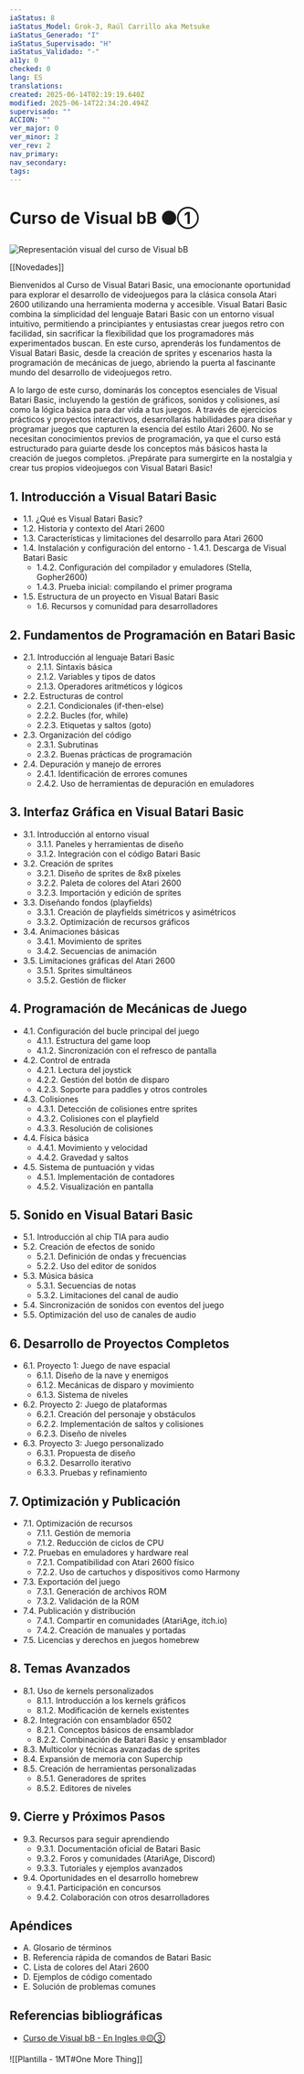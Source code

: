 ```yaml
---
iaStatus: 8
iaStatus_Model: Grok-3, Raúl Carrillo aka Metsuke
iaStatus_Generado: "I"
iaStatus_Supervisado: "H"
iaStatus_Validado: "-"
a11y: 0
checked: 0
lang: ES
translations: 
created: 2025-06-14T02:19:19.640Z
modified: 2025-06-14T22:34:20.494Z
supervisado: ""
ACCION: ""
ver_major: 0
ver_minor: 2
ver_rev: 2
nav_primary: 
nav_secondary: 
tags:
---
```

# Curso de Visual bB ⚫①

![Representación visual del curso de Visual bB](PublicBrain/_resources/350608171a995c72e9758ac6e6d78d47_MD5.jpg)

[[Novedades]]

Bienvenidos al Curso de Visual Batari Basic, una emocionante oportunidad para explorar el desarrollo de videojuegos para la clásica consola Atari 2600 utilizando una herramienta moderna y accesible. Visual Batari Basic combina la simplicidad del lenguaje Batari Basic con un entorno visual intuitivo, permitiendo a principiantes y entusiastas crear juegos retro con facilidad, sin sacrificar la flexibilidad que los programadores más experimentados buscan. En este curso, aprenderás los fundamentos de Visual Batari Basic, desde la creación de sprites y escenarios hasta la programación de mecánicas de juego, abriendo la puerta al fascinante mundo del desarrollo de videojuegos retro.

A lo largo de este curso, dominarás los conceptos esenciales de Visual Batari Basic, incluyendo la gestión de gráficos, sonidos y colisiones, así como la lógica básica para dar vida a tus juegos. A través de ejercicios prácticos y proyectos interactivos, desarrollarás habilidades para diseñar y programar juegos que capturen la esencia del estilo Atari 2600. No se necesitan conocimientos previos de programación, ya que el curso está estructurado para guiarte desde los conceptos más básicos hasta la creación de juegos completos. ¡Prepárate para sumergirte en la nostalgia y crear tus propios videojuegos con Visual Batari Basic!

## 1. Introducción a Visual Batari Basic

- 1.1. ¿Qué es Visual Batari Basic?
- 1.2. Historia y contexto del Atari 2600
- 1.3. Características y limitaciones del desarrollo para Atari 2600
- 1.4. Instalación y configuración del entorno
       - 1.4.1. Descarga de Visual Batari Basic
    - 1.4.2. Configuración del compilador y emuladores (Stella, Gopher2600)
    - 1.4.3. Prueba inicial: compilando el primer programa
- 1.5. Estructura de un proyecto en Visual Batari Basic
   - 1.6. Recursos y comunidad para desarrolladores

## 2. Fundamentos de Programación en Batari Basic

- 2.1. Introducción al lenguaje Batari Basic    
    - 2.1.1. Sintaxis básica        
    - 2.1.2. Variables y tipos de datos        
    - 2.1.3. Operadores aritméticos y lógicos        
- 2.2. Estructuras de control    
    - 2.2.1. Condicionales (if-then-else)        
    - 2.2.2. Bucles (for, while)        
    - 2.2.3. Etiquetas y saltos (goto)        
- 2.3. Organización del código    
    - 2.3.1. Subrutinas        
    - 2.3.2. Buenas prácticas de programación        
- 2.4. Depuración y manejo de errores    
    - 2.4.1. Identificación de errores comunes        
    - 2.4.2. Uso de herramientas de depuración en emuladores        

## 3. Interfaz Gráfica en Visual Batari Basic

- 3.1. Introducción al entorno visual    
    - 3.1.1. Paneles y herramientas de diseño        
    - 3.1.2. Integración con el código Batari Basic        
- 3.2. Creación de sprites    
    - 3.2.1. Diseño de sprites de 8x8 píxeles        
    - 3.2.2. Paleta de colores del Atari 2600        
    - 3.2.3. Importación y edición de sprites        
- 3.3. Diseñando fondos (playfields)    
    - 3.3.1. Creación de playfields simétricos y asimétricos        
    - 3.3.2. Optimización de recursos gráficos        
- 3.4. Animaciones básicas    
    - 3.4.1. Movimiento de sprites        
    - 3.4.2. Secuencias de animación        
- 3.5. Limitaciones gráficas del Atari 2600    
    - 3.5.1. Sprites simultáneos        
    - 3.5.2. Gestión de flicker
        
## 4. Programación de Mecánicas de Juego

- 4.1. Configuración del bucle principal del juego    
    - 4.1.1. Estructura del game loop        
    - 4.1.2. Sincronización con el refresco de pantalla        
- 4.2. Control de entrada    
    - 4.2.1. Lectura del joystick        
    - 4.2.2. Gestión del botón de disparo        
    - 4.2.3. Soporte para paddles y otros controles        
- 4.3. Colisiones    
    - 4.3.1. Detección de colisiones entre sprites        
    - 4.3.2. Colisiones con el playfield        
    - 4.3.3. Resolución de colisiones        
- 4.4. Física básica    
    - 4.4.1. Movimiento y velocidad        
    - 4.4.2. Gravedad y saltos        
- 4.5. Sistema de puntuación y vidas    
    - 4.5.1. Implementación de contadores        
    - 4.5.2. Visualización en pantalla
        
## 5. Sonido en Visual Batari Basic

- 5.1. Introducción al chip TIA para audio    
- 5.2. Creación de efectos de sonido    
    - 5.2.1. Definición de ondas y frecuencias        
    - 5.2.2. Uso del editor de sonidos        
- 5.3. Música básica    
    - 5.3.1. Secuencias de notas        
    - 5.3.2. Limitaciones del canal de audio        
- 5.4. Sincronización de sonidos con eventos del juego    
- 5.5. Optimización del uso de canales de audio
    
## 6. Desarrollo de Proyectos Completos

- 6.1. Proyecto 1: Juego de nave espacial    
    - 6.1.1. Diseño de la nave y enemigos        
    - 6.1.2. Mecánicas de disparo y movimiento        
    - 6.1.3. Sistema de niveles        
- 6.2. Proyecto 2: Juego de plataformas    
    - 6.2.1. Creación del personaje y obstáculos        
    - 6.2.2. Implementación de saltos y colisiones        
    - 6.2.3. Diseño de niveles        
- 6.3. Proyecto 3: Juego personalizado    
    - 6.3.1. Propuesta de diseño        
    - 6.3.2. Desarrollo iterativo        
    - 6.3.3. Pruebas y refinamiento
        
## 7. Optimización y Publicación

- 7.1. Optimización de recursos    
    - 7.1.1. Gestión de memoria        
    - 7.1.2. Reducción de ciclos de CPU        
- 7.2. Pruebas en emuladores y hardware real    
    - 7.2.1. Compatibilidad con Atari 2600 físico        
    - 7.2.2. Uso de cartuchos y dispositivos como Harmony        
- 7.3. Exportación del juego    
    - 7.3.1. Generación de archivos ROM        
    - 7.3.2. Validación de la ROM        
- 7.4. Publicación y distribución    
    - 7.4.1. Compartir en comunidades (AtariAge, itch.io)        
    - 7.4.2. Creación de manuales y portadas        
- 7.5. Licencias y derechos en juegos homebrew    

## 8. Temas Avanzados

- 8.1. Uso de kernels personalizados    
    - 8.1.1. Introducción a los kernels gráficos        
    - 8.1.2. Modificación de kernels existentes
- 8.2. Integración con ensamblador 6502    
    - 8.2.1. Conceptos básicos de ensamblador        
    - 8.2.2. Combinación de Batari Basic y ensamblador        
- 8.3. Multicolor y técnicas avanzadas de sprites    
- 8.4. Expansión de memoria con Superchip    
- 8.5. Creación de herramientas personalizadas    
    - 8.5.1. Generadores de sprites        
    - 8.5.2. Editores de niveles        

## 9. Cierre y Próximos Pasos
    
- 9.3. Recursos para seguir aprendiendo
	- 9.3.1. Documentación oficial de Batari Basic
    - 9.3.2. Foros y comunidades (AtariAge, Discord)        
    - 9.3.3. Tutoriales y ejemplos avanzados
- 9.4. Oportunidades en el desarrollo homebrew    
    - 9.4.1. Participación en concursos        
    - 9.4.2. Colaboración con otros desarrolladores        
## Apéndices

- A. Glosario de términos    
- B. Referencia rápida de comandos de Batari Basic    
- C. Lista de colores del Atari 2600    
- D. Ejemplos de código comentado    
- E. Solución de problemas comunes


## Referencias bibliográficas

* [Curso de Visual bB - En Ingles 🌐🟡③](https://www.randomterrain.com/atari-2600-memories-batari-basic-vbb.html)


![[Plantilla - 1MT#One More Thing]]